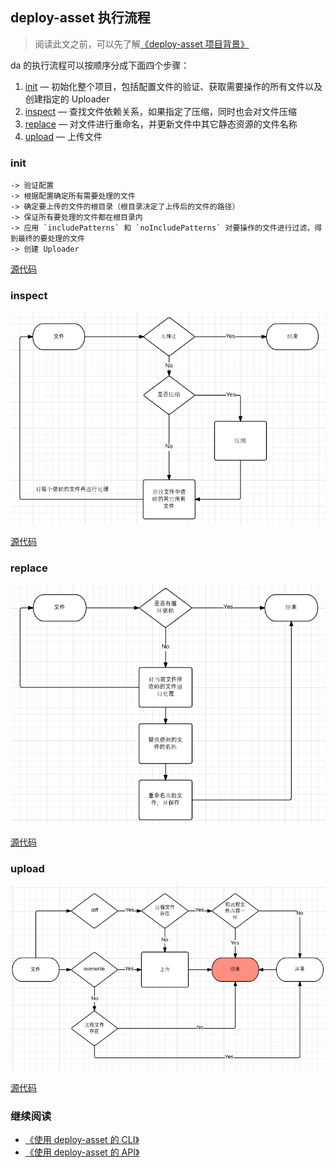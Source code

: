 ## deploy-asset 执行流程

> 阅读此文之前，可以先了解[《deploy-asset 项目背景》](./Background.md)


da 的执行流程可以按顺序分成下面四个步骤：

1. [init](#init) — 初始化整个项目，包括配置文件的验证、获取需要操作的所有文件以及创建指定的 Uploader
2. [inspect](#inspect) — 查找文件依赖关系，如果指定了压缩，同时也会对文件压缩
3. [replace](#replace) — 对文件进行重命名，并更新文件中其它静态资源的文件名称
4. [upload](#upload) — 上传文件

 
### init

```
-> 验证配置
-> 根据配置确定所有需要处理的文件
-> 确定要上传的文件的根目录（根目录决定了上传后的文件的路径）
-> 保证所有要处理的文件都在根目录内
-> 应用 `includePatterns` 和 `noIncludePatterns` 对要操作的文件进行过滤，得到最终的要处理的文件
-> 创建 Uploader
```


[源代码](../src/steps/step-init.js)


### inspect

![inspect 流程](./res/da-inspect.png)

[源代码](../src/steps/step-inspect.js)

### replace

![replace 流程](./res/da-replace.png)

[源代码](../src/steps/step-replace.js)

### upload

![upload 流程](./res/da-upload.png)

[源代码](../src/steps/step-upload.js)




### 继续阅读

- [《使用 deploy-asset 的 CLI》](./Use_CLI.md)
- [《使用 deploy-asset 的 API》](./Use_API.md)
